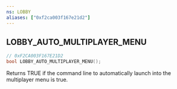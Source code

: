 ```yaml
---
ns: LOBBY
aliases: ["0xf2ca003f167e21d2"]
---
```

## LOBBY_AUTO_MULTIPLAYER_MENU

```c
// 0xF2CA003F167E21D2
bool LOBBY_AUTO_MULTIPLAYER_MENU();
```

Returns TRUE if the command line to automatically launch into the multiplayer menu is true.

